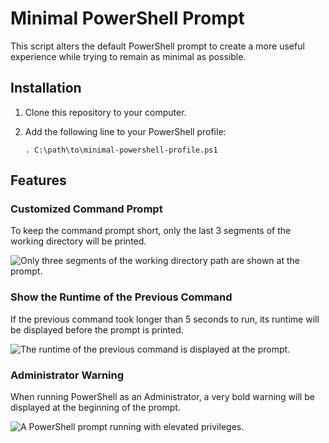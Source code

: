 # Minimal PowerShell Prompt

This script alters the default PowerShell prompt to create a more useful experience while trying to remain as minimal as possible.

## Installation

1. Clone this repository to your computer.
2. Add the following line to your PowerShell profile:

    `. C:\path\to\minimal-powershell-profile.ps1`

## Features

### Customized Command Prompt

To keep the command prompt short, only the last 3 segments of the working directory will be printed.

![Only three segments of the working directory path are shown at the prompt.](https://github.com/nmarsceau/minimal-powershell-prompt/assets/53009141/40b6f7f8-9f7f-46e8-9a11-706da7a9090d)


### Show the Runtime of the Previous Command
If the previous command took longer than 5 seconds to run, its runtime will be displayed before the prompt is printed.

![The runtime of the previous command is displayed at the prompt.](https://github.com/nmarsceau/minimal-powershell-prompt/assets/53009141/71049530-4d82-48ab-bda4-505c3c129242)


### Administrator Warning
When running PowerShell as an Administrator, a very bold warning will be displayed at the beginning of the prompt.

![A PowerShell prompt running with elevated privileges.](https://github.com/nmarsceau/minimal-powershell-prompt/assets/53009141/80d395bb-366c-4774-9f5c-08fda02e8226)

